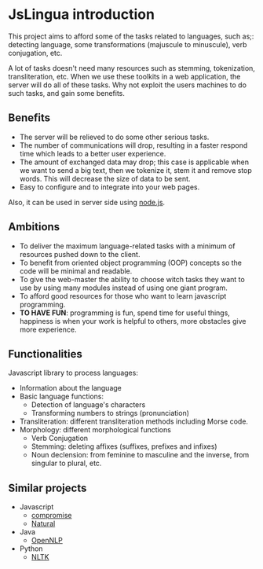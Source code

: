 # JsLingua introduction

This project aims to afford some of the tasks related to languages, such as;: detecting language, some transformations (majuscule to minuscule), verb conjugation, etc.

A lot of tasks doesn't need many resources such as stemming, tokenization, transliteration, etc.
When we use these toolkits in a web application, the server will do all of these tasks.
Why not exploit the users machines to do such tasks, and gain some benefits.

## Benefits

- The server will be relieved to do some other serious tasks.
- The number of communications will drop, resulting in a faster respond time which leads to a better user experience.
- The amount of exchanged data may drop; this case is applicable when we want to send a big text, then we tokenize it, stem it and remove stop words. This will decrease the size of data to be sent.
- Easy to configure and to integrate into your web pages.

Also, it can be used in server side using [node.js](https://github.com/nodejs/node).

## Ambitions

- To deliver the maximum language-related tasks with a minimum of resources pushed down to the client.
- To benefit from oriented object programming (OOP) concepts so the code will be minimal and readable.
- To give the web-master the ability to choose witch tasks they want to use by using many modules instead of using one giant program.
- To afford good resources for those who want to learn javascript programming.
- **TO HAVE FUN**: programming is fun, spend time for useful things, happiness is when your work is helpful to others, more obstacles give more experience.

## Functionalities

Javascript library to process languages:

- Information about the language
- Basic language functions:
  - Detection of language's characters
  - Transforming numbers to strings (pronunciation)
- Transliteration: different transliteration methods including Morse code.
- Morphology: different morphological functions
  - Verb Conjugation
  - Stemming: deleting affixes (suffixes, prefixes and infixes)
  - Noun declension: from feminine to masculine and the inverse, from singular to plural, etc.

## Similar projects

- Javascript
  - [compromise](https://github.com/spencermountain/compromise)
  - [Natural](https://github.com/NaturalNode/natural)
- Java
  - [OpenNLP](https://github.com/apache/opennlp)
- Python
  - [NLTK](https://github.com/nltk/nltk)
